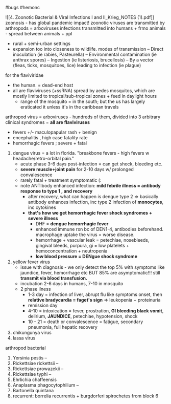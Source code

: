 #bugs #hemonc 

![[4. Zoonotic Bacterial & Viral Infections I and II_Krieg_NOTES (1).pdf]]
zoonosis - has global pandemic impact! 
zoonotic viruses are transmitted by arthropods = arboviruses 
infections transmitted into humans + frmo animals - spread between animals + ppl 
- rural + semi-urban settings 
- expansion too into closeness to wildlife. 
modes of transmission 
– Direct inoculation (ie rabies, Pasteurella) 
– Environmental contamination (ie anthrax spores) 
– Ingestion (ie listeriosis, brucellosis) 
– By a vector (fleas, ticks, mosquitoes, lice) leading to infection (ie plague)

for the flaviviridae
- the human. = dead-end host
- all are flaviviruses (+ssRNA) spread by aedes mosquitos, which are mostly limited to tropical/sub-tropical zones + feed in daylight hours
	- range of the mosquito = in the south; but the us has largely eraticated it unless it's in the caribbean travels 

arthropod virus  = arboviruses - hundreds of them, divided into 3 arbitrary clinical syndromes = **all are flaviviruses**
- fevers +/- maculopapular rash + benign
- encephalitis , high case fatality rate
- hemorrhagic fevers ; severe + fatal 
1. dengue virus = a lot in florida. "breakbone fevers - high fevers w headache/retro-orbital pain."
	- acute phase 3-6 days post-infection = can get shock, bleeding etc. 
	- **severe muscle+joint pain** for 2-10 days w/ prolonged convalescence 
	- rarely fatal + treatment symptomatic (: 
	- note ANTIbody enhanced infection: **mild febrile illness = antibody response to type 1 , and recovery**
		- after recovery, what can happen is dengue type 2 => basically antibody enhances infection, inc type 2 infection of **monocytes**, inc cytokines
		- **that's how we get hemorrhagic fever shock syndromes + severe illness**
			- DHF = **dengue hemorrhagic fever**
			- enhanced immune rxn bc of DEN1-4, antibodies beforehand. macrophage uptake the virus = worse disease. 
			- hemorrhage + vascular leak = petechiae, nosebleeds, gingival bleeds, purpura, gi = low platelets + hemoconcentration + neutropenia  
			- **low blood pressure = DENgue shock syndrome**
2. yellow fever virus 
	- issue with diagnosis - we only detect the top 5% with symptoms like jaundice, fever, hemorrhage etc BUT 85% are asymptomatic!!! still **transmit via blood transfusion.**
	- incubation 2-6 days in humans, 7-10 in mosquito 
	- 2 phase ilness
		- 1-3 day = infection of liver, abrupt flu like symptoms onset, then **relative bradycardia = faget's sign** => leukopenia + proteinuria 
		- remission day 
		- 4-10 = intoxication = fever, prostration, **GI bleeding black vomit**, delirium, **JAUNDICE**, petechiae, hypotension, shock 
		- 10 - 21 = death or convalescence = fatigue, secondary pneumonia, full hepatic recovery 
3. chikungunya virus 
4. lassa virus 

arthropod bacterial 
1. Yersinia pestis – 
2. Rickettsiae rickettsii – 
3. Rickettsiae prowazekii – 
4. Rickettsiae typhi –
5. Ehrlichia chaffeensis 
6. Anaplasma phagocytophilium – 
7. Bartonella quintana
8. recurrent: borrelia recurrentis + burgdorferi spirochetes from block 6 


